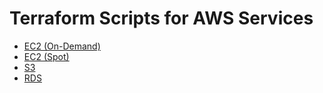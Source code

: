 # Terraform Scripts for AWS Services

- [EC2 (On-Demand)](./ec2/on_demand/on_demand_ec2.tf)
- [EC2 (Spot)](./ec2/spot_instance/spot_instance.tf)
- [S3](./s3/main.tf)
- [RDS](./rds/main.tf)